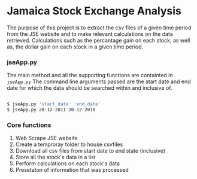 # Jamaica Stock Exchange Analysis 

The purpose of this project is to extract the csv files of a given time period from the JSE website and to make relevant calculations on the data retrieved. Calculations such as the percantage gain on each stock, as well as, the dollar gain on each stock in a given time period. 

### jseApp.py

The main method and all the supporting functions are containted in `jseApp.py`
The command line arguments passed are the start date and end date for which the data should be searched within and inclusive of.

```bash

$ jseApp.py 'start_date' 'end_date'
$ jseApp.py 20-12-2011 20-12-2018

```

### Core functions 

1. Web Scrape JSE website
2. Create a temproray folder to house csvfiles
3. Download all csv files from start date to end state (inclusive)
4. Store all the stock's data in a list
5. Perform calculations on each stock's data
6. Presetaton of information that was processed

